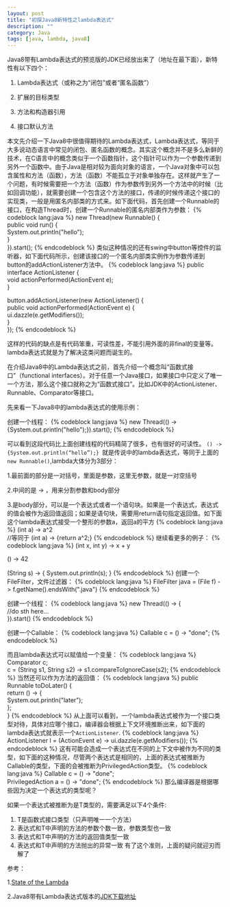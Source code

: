```yaml
---
layout: post
title: "初探Java8新特性之lambda表达式"
description: ""
category: Java 
tags: [java, lambda, java8]
---
```




Java8带有Lambda表达式的预览版的JDK已经放出来了（地址在最下面），新特性有以下四个：

1. Lambda表达式（或称之为“闭包”或者“匿名函数”）

2. 扩展的目标类型

3. 方法和构造器引用

4. 接口默认方法

本文先介绍一下Java8中很值得期待的Lambda表达式，Lambda表达式，等同于大多说动态语言中常见的闭包、匿名函数的概念。其实这个概念并不是多么新鲜的技术，在C语言中的概念类似于一个函数指针，这个指针可以作为一个参数传递到另外一个函数中。由于Java是相对较为面向对象的语言，一个Java对象中可以包含属性和方法（函数），方法（函数）不能孤立于对象单独存在。这样就产生了一个问题，有时候需要把一个方法（函数）作为参数传到另外一个方法中的时候（比如回调功能），就需要创建一个包含这个方法的接口，传递的时候传递这个接口的实现类，一般是用匿名内部类的方式来。如下面代码，首先创建一个Runnable的接口，在构造Thread时，创建一个Runnable的匿名内部类作为参数：
{% codeblock lang:java %}
new Thread(new Runnable() {  
    public void run() {  
        System.out.println("hello");  
    }  
}).start();
{% endcodeblock %}
类似这种情况的还有swing中button等控件的监听器，如下面代码所示，创建该接口的一个匿名内部类实例作为参数传递到button的addActionListener方法中。
{% codeblock lang:java %}
public interface ActionListener {   
    void actionPerformed(ActionEvent e);  
}  

button.addActionListener(new ActionListener() {   
  public void actionPerformed(ActionEvent e) {   
    ui.dazzle(e.getModifiers());  
  }  
});
{% endcodeblock %}

这样的代码的缺点是有代码笨重，可读性差，不能引用外面的非final的变量等。lambda表达式就是为了解决这类问题而诞生的。

在介绍Java8中的Lambda表达式之前，首先介绍一个概念叫“函数式接口”（functional interfaces）。对于任意一个Java接口，如果接口中只定义了唯一一个方法，那么这个接口就称之为“函数式接口”。比如JDK中的ActionListener、Runnable、Comparator等接口。

先来看一下Java8中的lambda表达式的使用示例：

创建一个线程：
{% codeblock lang:java %}
new Thread(() -> {System.out.println("hello");}).start();
{% endcodeblock %}

可以看到这段代码比上面创建线程的代码精简了很多，也有很好的可读性。
`() -> {System.out.println(“hello”);} `就是传说中的lambda表达式，等同于上面的`new Runnable()`,lambda大体分为3部分：

1.最前面的部分是一对括号，里面是参数，这里无参数，就是一对空括号

2.中间的是 -> ，用来分割参数和body部分

3.是body部分，可以是一个表达式或者一个语句块。如果是一个表达式，表达式的值会被作为返回值返回；如果是语句块，需要用return语句指定返回值。如下面这个lambda表达式接受一个整形的参数a，返回a的平方
{% codeblock lang:java %}
(int a) -> a^2   
//等同于
(int a) -> {return a^2;}
{% endcodeblock %}
继续看更多的例子：
{% codeblock lang:java %}
(int x, int y) -> x + y  

() -> 42  

(String s) -> { System.out.println(s); }
{% endcodeblock %}
创建一个FileFilter，文件过滤器：
{% codeblock lang:java %}
FileFilter java = (File f) -> f.getName().endsWith(".java")
{% endcodeblock %}

创建一个线程：
{% codeblock lang:java %}
new Thread(() -> {  
  //do sth here...  
}).start()
{% endcodeblock %}

创建一个Callable：
{% codeblock lang:java %}
Callable<String> c = () -> "done";
{% endcodeblock %}

而且lambda表达式可以赋值给一个变量：
{% codeblock lang:java %}
Comparator<String> c;  
c = (String s1, String s2) -> s1.compareToIgnoreCase(s2);
{% endcodeblock %}
当然还可以作为方法的返回值：
{% codeblock lang:java %}
public Runnable toDoLater() {  
  return () -> {  
    System.out.println("later");  
  };  
}
{% endcodeblock %}
从上面可以看到，一个lambda表达式被作为一个接口类型对待，具体对应哪个接口，编译器会根据上下文环境推断出来，如下面的lambda表达式就表示一个`ActionListener`.
{% codeblock lang:java %}
ActionListener l = (ActionEvent e) -> ui.dazzle(e.getModifiers());
{% endcodeblock %}
这有可能会造成一个表达式在不同的上下文中被作为不同的类型，如下面的这种情况，尽管两个表达式是相同的，上面的表达式被推断为Callable的类型，下面的会被推断为PrivilegedAction类型。
{% codeblock lang:java %}
Callable<String> c = () -> "done";  
PrivilegedAction<String> a = () -> "done";
{% endcodeblock %}
那么编译器是根据哪些因为决定一个表达式的类型呢？

如果一个表达式被推断为是T类型的，需要满足以下4个条件:

1. T是函数式接口类型（只声明唯一一个方法）
2. 表达式和T中声明的方法的参数个数一致，参数类型也一致
3. 表达式和T中声明的方法的返回值类型一致
4. 表达式和T中声明的方法抛出的异常一致
有了这个准则，上面的疑问就迎刃而解了

 

参考：

1.[State of the Lambda](http://cr.openjdk.java.net/~briangoetz/lambda/lambda-state-4.html)

2.Java8带有Lambda表达式版本的[JDK下载地址](http://jdk8.java.net/lambda/)


